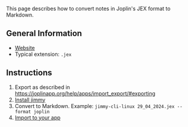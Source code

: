 This page describes how to convert notes in Joplin's JEX format to Markdown.

## General Information

- [Website](https://joplinapp.org/)
- Typical extension: `.jex`

## Instructions

1. Export as described in <https://joplinapp.org/help/apps/import_export/#exporting>
2. [Install jimmy](../index.md#installation)
3. Convert to Markdown. Example: `jimmy-cli-linux 29_04_2024.jex --format joplin`
4. [Import to your app](../import_instructions.md)
